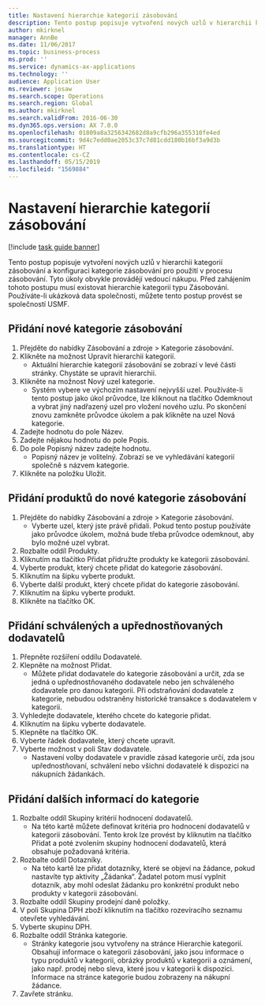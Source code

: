 ```yaml
---
title: Nastavení hierarchie kategorií zásobování
description: Tento postup popisuje vytvoření nových uzlů v hierarchii kategorií zásobování a konfiguraci kategorie zásobování pro použití v procesu zásobování.
author: mkirknel
manager: AnnBe
ms.date: 11/06/2017
ms.topic: business-process
ms.prod: ''
ms.service: dynamics-ax-applications
ms.technology: ''
audience: Application User
ms.reviewer: josaw
ms.search.scope: Operations
ms.search.region: Global
ms.author: mkirknel
ms.search.validFrom: 2016-06-30
ms.dyn365.ops.version: AX 7.0.0
ms.openlocfilehash: 01809a8a3256342682d8a9cfb296a355310fe4ed
ms.sourcegitcommit: 9d4c7edd0ae2053c37c7d81cdd180b16bf3a9d3b
ms.translationtype: HT
ms.contentlocale: cs-CZ
ms.lasthandoff: 05/15/2019
ms.locfileid: "1569884"
---
```

# <a name="set-up-a-procurement-category-hierarchy"></a>Nastavení hierarchie kategorií zásobování

[!include [task guide banner](../../includes/task-guide-banner.md)]

Tento postup popisuje vytvoření nových uzlů v hierarchii kategorií zásobování a konfiguraci kategorie zásobování pro použití v procesu zásobování. Tyto úkoly obvykle provádějí vedoucí nákupu. Před zahájením tohoto postupu musí existovat hierarchie kategorií typu Zásobování. Používáte-li ukázková data společnosti, můžete tento postup provést se společností USMF.


## <a name="add-a-new-procurement-category"></a>Přidání nové kategorie zásobování
1. Přejděte do nabídky Zásobování a zdroje > Kategorie zásobování.
2. Klikněte na možnost Upravit hierarchii kategorií.
    * Aktuální hierarchie kategorií zásobování se zobrazí v levé části stránky. Chystáte se upravit hierarchii.  
3. Klikněte na možnost Nový uzel kategorie.
    * Systém vybere ve výchozím nastavení nejvyšší uzel. Používáte-li tento postup jako úkol průvodce, lze kliknout na tlačítko Odemknout a vybrat jiný nadřazený uzel pro vložení nového uzlu. Po skončení znovu zamkněte průvodce úkolem a pak klikněte na uzel Nová kategorie.  
4. Zadejte hodnotu do pole Název.
5. Zadejte nějakou hodnotu do pole Popis.
6. Do pole Popisný název zadejte hodnotu.
    * Popisný název je volitelný. Zobrazí se ve vyhledávání kategorií společně s názvem kategorie.  
7. Klikněte na položku Uložit.

## <a name="add-products-to-your-new-procurement-category"></a>Přidání produktů do nové kategorie zásobování
1. Přejděte do nabídky Zásobování a zdroje > Kategorie zásobování.
    * Vyberte uzel, který jste právě přidali. Pokud tento postup používáte jako průvodce úkolem, možná bude třeba průvodce odemknout, aby bylo možné uzel vybrat.  
2. Rozbalte oddíl Produkty.
3. Kliknutím na tlačítko Přidat přidružte produkty ke kategorii zásobování.
4. Vyberte produkt, který chcete přidat do kategorie zásobování.
5. Kliknutím na šipku vyberte produkt.
6. Vyberte další produkt, který chcete přidat do kategorie zásobování.
7. Kliknutím na šipku vyberte produkt.
8. Klikněte na tlačítko OK.

## <a name="add-approved-and-preferred-vendors"></a>Přidání schválených a upřednostňovaných dodavatelů
1. Přepněte rozšíření oddílu Dodavatelé.
2. Klepněte na možnost Přidat.
    * Můžete přidat dodavatele do kategorie zásobování a určit, zda se jedná o upřednostňovaného dodavatele nebo jen schváleného dodavatele pro danou kategorii. Při odstraňování dodavatele z kategorie, nebudou odstraněny historické transakce s dodavatelem v kategorii.   
3. Vyhledejte dodavatele, kterého chcete do kategorie přidat.
4. Kliknutím na šipku vyberte dodavatele.
5. Klepněte na tlačítko OK.
6. Vyberte řádek dodavatele, který chcete upravit.
7. Vyberte možnost v poli Stav dodavatele.
    * Nastavení volby dodavatele v pravidle zásad kategorie určí, zda jsou upřednostňovaní, schválení nebo všichni dodavatelé k dispozici na nákupních žádankách.   

## <a name="add-additional-information-to-the-category"></a>Přidání dalších informací do kategorie
1. Rozbalte oddíl Skupiny kritérií hodnocení dodavatelů.
    * Na této kartě můžete definovat kritéria pro hodnocení dodavatelů v kategorii zásobování. Tento krok lze provést by kliknutím na tlačítko Přidat a poté zvolením skupiny hodnocení dodavatelů, která obsahuje požadovaná kritéria.  
2. Rozbalte oddíl Dotazníky.
    * Na této kartě lze přidat dotazníky, které se objeví na žádance, pokud nastavíte typ aktivity „Žádanka“. Žadatel potom musí vyplnit dotazník, aby mohl odeslat žádanku pro konkrétní produkt nebo produkty v kategorii zásobování.  
3. Rozbalte oddíl Skupiny prodejní daně položky.
4. V poli Skupina DPH zboží kliknutím na tlačítko rozevíracího seznamu otevřete vyhledávání.
5. Vyberte skupinu DPH.
6. Rozbalte oddíl Stránka kategorie.
    * Stránky kategorie jsou vytvořeny na stránce Hierarchie kategorií. Obsahují informace o kategorii zásobování, jako jsou informace o typu produktů v kategorii, obrázky produktů v kategorii a oznámení, jako např. prodej nebo sleva, které jsou v kategorii k dispozici. Informace na stránce kategorie budou zobrazeny na nákupní žádance.  
7. Zavřete stránku.

